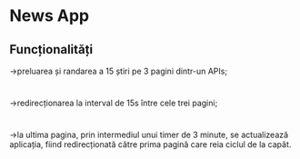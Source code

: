 # News App

## Funcționalități
->preluarea și randarea a 15 știri pe 3 pagini dintr-un APIs;
#
->redirecționarea la interval de 15s între cele trei pagini;
#
->la ultima pagina, prin intermediul unui timer de 3 minute, se actualizează aplicația, fiind redirecționată către prima pagină care reia ciclul de la capăt.






